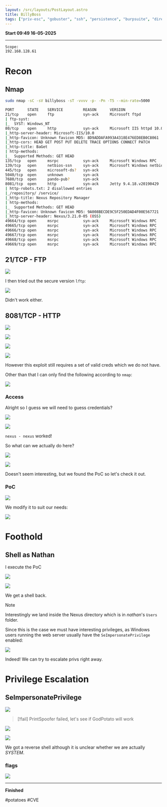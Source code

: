 ```yaml
---
layout: /src/layouts/PostLayout.astro
title: BillyBoss
tags: ["priv-esc", "gobuster", "ssh", "persistence", "burpsuite", "directory-traversal"]
---
```


**Start 09:49 16-05-2025**

---
```
Scope:
192.168.128.61
```
# Recon

## Nmap

```bash
sudo nmap -sC -sV billyboss -sT -vvvv -p- -Pn -T5 --min-rate=5000 

PORT      STATE    SERVICE         REASON      VERSION
21/tcp    open     ftp             syn-ack     Microsoft ftpd
| ftp-syst: 
|_  SYST: Windows_NT
80/tcp    open     http            syn-ack     Microsoft IIS httpd 10.0
|_http-server-header: Microsoft-IIS/10.0
|_http-favicon: Unknown favicon MD5: 8D9ADDAFA993A4318E476ED8EB0C8061
|_http-cors: HEAD GET POST PUT DELETE TRACE OPTIONS CONNECT PATCH
|_http-title: BaGet
| http-methods: 
|_  Supported Methods: GET HEAD
135/tcp   open     msrpc           syn-ack     Microsoft Windows RPC
139/tcp   open     netbios-ssn     syn-ack     Microsoft Windows netbios-ssn
445/tcp   open     microsoft-ds?   syn-ack
5040/tcp  open     unknown         syn-ack
7680/tcp  open     pando-pub?      syn-ack
8081/tcp  open     http            syn-ack     Jetty 9.4.18.v20190429
| http-robots.txt: 2 disallowed entries 
|_/repository/ /service/
|_http-title: Nexus Repository Manager
| http-methods: 
|_  Supported Methods: GET HEAD
|_http-favicon: Unknown favicon MD5: 9A008BECDE9C5F250EDAD4F00E567721
|_http-server-header: Nexus/3.21.0-05 (OSS)
49664/tcp open     msrpc           syn-ack     Microsoft Windows RPC
49665/tcp open     msrpc           syn-ack     Microsoft Windows RPC
49666/tcp open     msrpc           syn-ack     Microsoft Windows RPC
49667/tcp open     msrpc           syn-ack     Microsoft Windows RPC
49668/tcp open     msrpc           syn-ack     Microsoft Windows RPC
49669/tcp open     msrpc           syn-ack     Microsoft Windows RPC
```

## 21/TCP - FTP

![](../../../assets/25db639d3ca6cef5f7cd32ca28439ef5.png)

I then tried out the secure version `lftp`:

![](../../../assets/174d83a85b92966982cb609cfd9d7dc9.png)

Didn't work either.

## 8081/TCP - HTTP

![](../../../assets/e1cc9d07b4c63d3851712f276c538836.png)

![](../../../assets/951d0fd9113f8a9477d9b9a1af534191.png)

![](../../../assets/d9403c1ef65bf3bf978f449afc0e3a45.png)

![](../../../assets/7a92cba26a624cb2fbcec57287b2db24.png)

However this exploit still requires a set of valid creds which we do not have.

Other than that I can only find the following according to `nmap`:

![](../../../assets/aa9b94861ac7df002e119563fcd0a3b2.png)

### Access

Alright so I guess we will need to guess credentials?

![](../../../assets/bad7b3da0710c195d519e7a50423ae95.png)

![](../../../assets/b86ab07af0e06caaf196c0e6f9bb7663.png)

`nexus - nexus` worked!

So what can we actually do here?

![](../../../assets/6550327087187a35e95d2cdf9c548f43.png)

![](../../../assets/41c737cddf612bf70f09bd91969e3e75.png)

Doesn't seem interesting, but we found the PoC so let's check it out.

### PoC

![](../../../assets/dbc4249be183a6cc076f17c264f9a0c9.png)

We modify it to suit our needs:

![](../../../assets/e09cdf84e6a8e05ee697c1b56691a32e.png)

# Foothold
## Shell as Nathan

I execute the PoC

![](../../../assets/7fc800e623f102cf62fee10bffafe61a.png)

![](../../../assets/9070b4f02b1650a5dde9e829fb246147.png)

We get a shell back.

>[!note]
>Interestingly we land inside the Nexus directory which is in *nathan*'s `Users` folder.

Since this is the case we must have interesting privileges, as Windows users running the web server usually have the `SeImpersonatePrivilege` enabled:

![](../../../assets/5d9e804f3071efebfb0e50a7eeb3ba39.png)

Indeed! We can try to escalate privs right away.

# Privilege Escalation
## SeImpersonatePrivilege

![](../../../assets/9cec68c2b49cf1d13c1b8b08dc370f77.png)

>[!fail]
>PrintSpoofer failed, let's see if GodPotato will work

![](../../../assets/088f14e8d28c641f9df7effee1c1fd81.png)

![](../../../assets/bfa38d2746c0a7a93d978ac2663d8e80.png)

We got a reverse shell although it is unclear whether we are actually *SYSTEM*.

### flags

![](../../../assets/4319bcc5c467162e8d397fb4c5181886.png)

---

**Finished**

[^Links]: [[OSCP Prep]]

#potatoes #CVE 